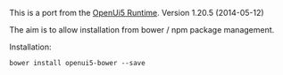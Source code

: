 This is a port from the [OpenUi5 Runtime](http://sap.github.io/openui5/download.html). 
Version 1.20.5 (2014-05-12)

The aim is to allow installation from bower / npm package management.

Installation:

```
bower install openui5-bower --save
```
